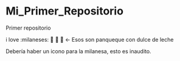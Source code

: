 # Mi_Primer_Repositorio

Primer repositorio

i love :milaneses: 🍕 🍨 🥞 <- Esos son panqueque con dulce de leche

Debería haber un icono para la milanesa, esto es inaudito.

